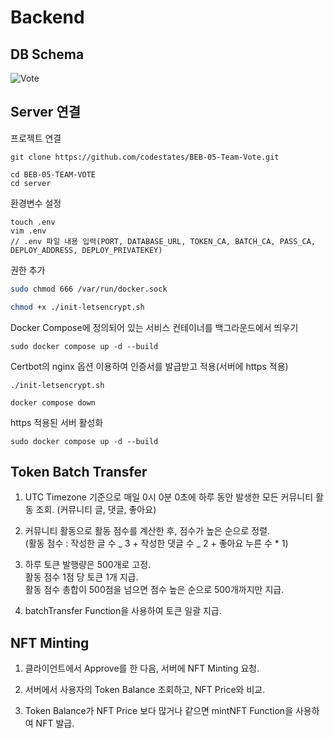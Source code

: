 # Backend

## DB Schema

![Vote](https://user-images.githubusercontent.com/100079037/192482664-ba5ff19b-5016-4dd5-856a-77ede539b648.png)

## Server 연결

프로젝트 연결

```
git clone https://github.com/codestates/BEB-05-Team-Vote.git
```

```
cd BEB-05-TEAM-VOTE
cd server
```

환경변수 설정

```
touch .env
vim .env
// .env 파일 내용 입력(PORT, DATABASE_URL, TOKEN_CA, BATCH_CA, PASS_CA, DEPLOY_ADDRESS, DEPLOY_PRIVATEKEY)
```

권한 추가
```sh
sudo chmod 666 /var/run/docker.sock
```
```sh
chmod +x ./init-letsencrypt.sh
```

Docker Compose에 정의되어 있는 서비스 컨테이너를 백그라운드에서 띄우기

```
sudo docker compose up -d --build
```

Certbot의 nginx 옵션 이용하여 인증서를 발급받고 적용(서버에 https 적용)

```
./init-letsencrypt.sh
```

```
docker compose down
```

https 적용된 서버 활성화

```
sudo docker compose up -d --build
```

## Token Batch Transfer

1. UTC Timezone 기준으로 매일 0시 0분 0초에 하루 동안 발생한 모든 커뮤니티 활동 조회. (커뮤니티 글, 댓글, 좋아요)

2. 커뮤니티 활동으로 활동 점수를 계산한 후, 점수가 높은 순으로 정렬.  
   (활동 점수 : 작성한 글 수 _ 3 + 작성한 댓글 수 _ 2 + 좋아요 누른 수 \* 1)

3. 하루 토큰 발행량은 500개로 고정.  
   활동 점수 1점 당 토큰 1개 지급.  
   활동 점수 총합이 500점을 넘으면 점수 높은 순으로 500개까지만 지급.

4. batchTransfer Function을 사용하여 토큰 일괄 지급.

## NFT Minting

1. 클라이언트에서 Approve를 한 다음, 서버에 NFT Minting 요청.

2. 서버에서 사용자의 Token Balance 조회하고, NFT Price와 비교.

3. Token Balance가 NFT Price 보다 많거나 같으면 mintNFT Function을 사용하여 NFT 발급.
